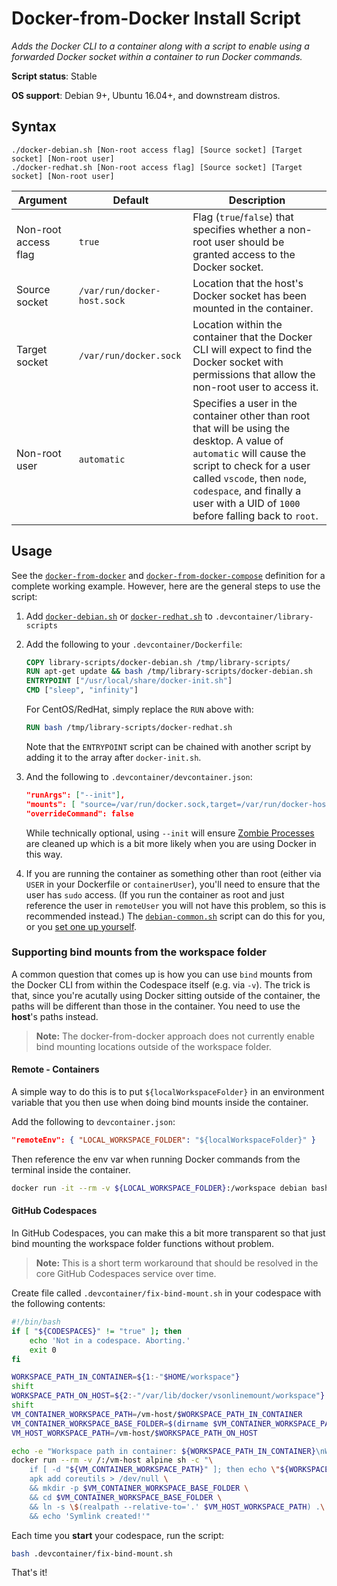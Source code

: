 # Docker-from-Docker Install Script

*Adds the Docker CLI to a container along with a script to enable using a forwarded Docker socket within a container to run Docker commands.*

**Script status**: Stable

**OS support**: Debian 9+, Ubuntu 16.04+, and downstream distros.

## Syntax

```text
./docker-debian.sh [Non-root access flag] [Source socket] [Target socket] [Non-root user]
./docker-redhat.sh [Non-root access flag] [Source socket] [Target socket] [Non-root user]
```

|Argument|Default|Description|
|--------|-------|-----------|
|Non-root access flag|`true`| Flag (`true`/`false`) that specifies whether a non-root user should be granted access to the Docker socket.|
|Source socket|`/var/run/docker-host.sock`| Location that the host's Docker socket has been mounted in the container.|
|Target socket|`/var/run/docker.sock`| Location within the container that the Docker CLI will expect to find the Docker socket with permissions that allow the non-root user to access it.|
|Non-root user|`automatic`| Specifies a user in the container other than root that will be using the desktop. A value of `automatic` will cause the script to check for a user called `vscode`, then `node`, `codespace`, and finally a user with a UID of `1000` before falling back to `root`. |

## Usage

See the [`docker-from-docker`](../containers/docker-from-docker) and [`docker-from-docker-compose`](../containers/docker-from-docker) definition for a complete working example. However, here are the general steps to use the script:

1. Add [`docker-debian.sh`](../docker-debian.sh) or [`docker-redhat.sh`](../docker-redhat.sh) to `.devcontainer/library-scripts`

2. Add the following to your `.devcontainer/Dockerfile`:

    ```Dockerfile
    COPY library-scripts/docker-debian.sh /tmp/library-scripts/
    RUN apt-get update && bash /tmp/library-scripts/docker-debian.sh
    ENTRYPOINT ["/usr/local/share/docker-init.sh"]
    CMD ["sleep", "infinity"]
    ```

    For CentOS/RedHat, simply replace the `RUN` above with:

    ```Dockerfile
    RUN bash /tmp/library-scripts/docker-redhat.sh
    ```

    Note that the `ENTRYPOINT` script can be chained with another script by adding it to the array after `docker-init.sh`.

3. And the following to `.devcontainer/devcontainer.json`:

    ```json
    "runArgs": ["--init"],
    "mounts": [ "source=/var/run/docker.sock,target=/var/run/docker-host.sock,type=bind" ],
    "overrideCommand": false
    ```

    While technically optional, using `--init` will ensure [Zombie Processes](https://en.wikipedia.org/wiki/Zombie_process) are cleaned up which is a bit more likely when you are using Docker in this way.

4. If you are running the container as something other than root (either via `USER` in your Dockerfile or `containerUser`), you'll need to ensure that the user has `sudo` access. (If you run the container as root and just reference the user in `remoteUser` you will not have this problem, so this is recommended instead.) The [`debian-common.sh`](common.md) script can do this for you, or you [set one up yourself](https://aka.ms/vscode-remote/containers/non-root).

### Supporting bind mounts from the workspace folder

A common question that comes up is how you can use `bind` mounts from the Docker CLI from within the Codespace itself (e.g. via `-v`). The trick is that, since you're acutally using Docker sitting outside of the container, the paths will be different than those in the container. You need to use the **host**'s paths instead.

> **Note:** The docker-from-docker approach does not currently enable bind mounting locations outside of the workspace folder.

#### Remote - Containers

A simple way to do this is to put `${localWorkspaceFolder}` in an environment variable that you then use when doing bind mounts inside the container.

Add the following to `devcontainer.json`:

```json
"remoteEnv": { "LOCAL_WORKSPACE_FOLDER": "${localWorkspaceFolder}" }
```

Then reference the env var when running Docker commands from the terminal inside the container.

```bash
docker run -it --rm -v ${LOCAL_WORKSPACE_FOLDER}:/workspace debian bash
```

#### GitHub Codespaces

In GitHub Codespaces, you can make this a bit more transparent so that just bind mounting the workspace folder functions without problem.

> **Note:** This is a short term workaround that should be resolved in the core GitHub Codespaces service over time.

Create file called `.devcontainer/fix-bind-mount.sh` in your codespace with the following contents:

```bash
#!/bin/bash
if [ "${CODESPACES}" != "true" ]; then
    echo 'Not in a codespace. Aborting.'
    exit 0
fi

WORKSPACE_PATH_IN_CONTAINER=${1:-"$HOME/workspace"}
shift
WORKSPACE_PATH_ON_HOST=${2:-"/var/lib/docker/vsonlinemount/workspace"}
shift
VM_CONTAINER_WORKSPACE_PATH=/vm-host/$WORKSPACE_PATH_IN_CONTAINER
VM_CONTAINER_WORKSPACE_BASE_FOLDER=$(dirname $VM_CONTAINER_WORKSPACE_PATH)
VM_HOST_WORKSPACE_PATH=/vm-host/$WORKSPACE_PATH_ON_HOST

echo -e "Workspace path in container: ${WORKSPACE_PATH_IN_CONTAINER}\nWorkspace path on host: ${WORKSPACE_PATH_ON_HOST}"
docker run --rm -v /:/vm-host alpine sh -c "\
    if [ -d "${VM_CONTAINER_WORKSPACE_PATH}" ]; then echo \"${WORKSPACE_PATH_IN_CONTAINER} already exists on host. Aborting.\" && return 0; fi
    apk add coreutils > /dev/null \
    && mkdir -p $VM_CONTAINER_WORKSPACE_BASE_FOLDER \
    && cd $VM_CONTAINER_WORKSPACE_BASE_FOLDER \
    && ln -s \$(realpath --relative-to='.' $VM_HOST_WORKSPACE_PATH) .\
    && echo 'Symlink created!'"
```

Each time you **start** your codespace, run the script:

```bash
bash .devcontainer/fix-bind-mount.sh
```

That's it!

